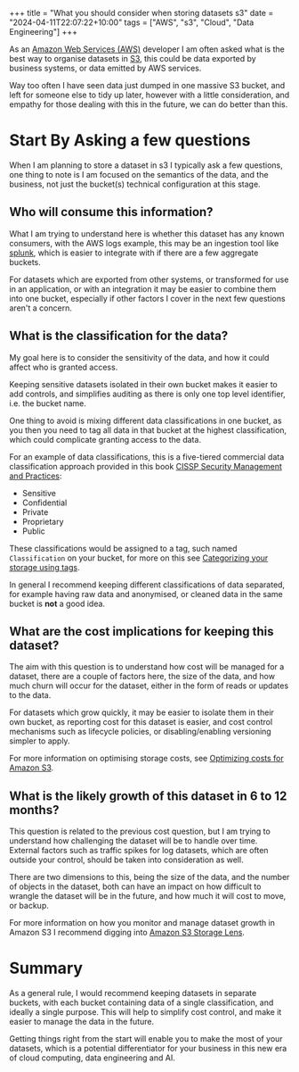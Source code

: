 +++
title = "What you should consider when storing datasets s3"
date = "2024-04-11T22:07:22+10:00"
tags = ["AWS", "s3", "Cloud", "Data Engineering"]
+++

As an [Amazon Web Services (AWS)](https://aws.amazon.com) developer I am often asked what is the best way to organise datasets in [S3](https://aws.amazon.com/s3/), this could be data exported by business systems, or data emitted by AWS services.

Way too often I have seen data just dumped in one massive S3 bucket, and left for someone else to tidy up later, however with a little consideration, and empathy for those dealing with this in the future, we can do better than this.

# Start By Asking a few questions

When I am planning to store a dataset in s3 I typically ask a few questions, one thing to note is I am focused on the semantics of the data, and the business, not just the bucket(s) technical configuration at this stage.

## Who will consume this information?

What I am trying to understand here is whether this dataset has any known consumers, with the AWS logs example, this may be an ingestion tool like [splunk](https://www.splunk.com/), which is easier to integrate with if there are a few aggregate buckets. 

For datasets which are exported from other systems, or transformed for use in an application, or with an integration it may be easier to combine them into one bucket, especially if other factors I cover in the next few questions aren't a concern.

## What is the classification for the data?

My goal here is to consider the sensitivity of the data, and how it could affect who is granted access. 

Keeping sensitive datasets isolated in their own bucket makes it easier to add controls, and simplifies auditing as there is only one top level identifier, i.e. the bucket name. 

One thing to avoid is mixing different data classifications in one bucket, as you then you need to tag all data in that bucket at the highest classification, which could complicate granting access to the data.

For an example of data classifications, this is a five-tiered commercial data classification approach provided in this book [CISSP Security Management and Practices](https://www.pearsonitcertification.com/articles/article.aspx?p=30287&seqNum=9):
- Sensitive
- Confidential
- Private
- Proprietary
- Public

These classifications would be assigned to a tag, such named `Classification` on your bucket, for more on this see [Categorizing your storage using tags](https://docs.aws.amazon.com/AmazonS3/latest/userguide/object-tagging.html).

In general I recommend keeping different classifications of data separated, for example having raw data and anonymised, or cleaned data in the same bucket is **not** a good idea.

## What are the cost implications for keeping this dataset?

The aim with this question is to understand how cost will be managed for a dataset, there are a couple of factors here, the size of the data, and how much churn will occur for the dataset, either in the form of reads or updates to the data.

For datasets which grow quickly, it may be easier to isolate them in their own bucket, as reporting cost for this dataset is easier, and cost control mechanisms such as lifecycle policies, or disabling/enabling versioning simpler to apply.

For more information on optimising storage costs, see [Optimizing costs for Amazon S3](https://aws.amazon.com/s3/cost-optimization/).

## What is the likely growth of this dataset in 6 to 12 months?

This question is related to the previous cost question, but I am trying to understand how challenging the dataset will be to handle over time. External factors such as traffic spikes for log datasets, which are often outside your control, should be taken into consideration as well.

There are two dimensions to this, being the size of the data, and the number of objects in the dataset, both can have an impact on how difficult to wrangle the dataset will be in the future, and how much it will cost to move, or backup.

For more information on how you monitor and manage dataset growth in Amazon S3 I recommend digging into [Amazon S3 Storage Lens](https://aws.amazon.com/s3/storage-lens/).

# Summary

As a general rule, I would recommend keeping datasets in separate buckets, with each bucket containing data of a single classification, and ideally a single purpose. This will help to simplify cost control, and make it easier to manage the data in the future.

Getting things right from the start will enable you to make the most of your datasets, which is a potential differentiator for your business in this new era of cloud computing, data engineering and AI.